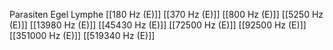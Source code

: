 Parasiten Egel Lymphe
[[180 Hz (E)]]
[[370 Hz (E)]]
[[800 Hz (E)]]
[[5250 Hz (E)]]
[[13980 Hz (E)]]
[[45430 Hz (E)]]
[[72500 Hz (E)]]
[[92500 Hz (E)]]
[[351000 Hz (E)]]
[[519340 Hz (E)]]